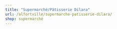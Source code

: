 ```yaml
---
title: "Supermarché/Pâtisserie Dilara"
url: /alfortville/supermarche-patisserie-dilara/
shop: supermarché
---
```


